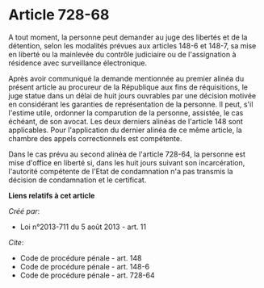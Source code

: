 # Article 728-68

A tout moment, la personne peut demander au juge des libertés et de la détention, selon les modalités prévues aux articles
148-6 et 148-7, sa mise en liberté ou la mainlevée du contrôle judiciaire ou de l'assignation à résidence avec surveillance
électronique. 

Après avoir communiqué la demande mentionnée au premier alinéa du présent article au procureur de la République aux fins de
réquisitions, le juge statue dans un délai de huit jours ouvrables par une décision motivée en considérant les garanties de
représentation de la personne. Il peut, s'il l'estime utile, ordonner la comparution de la personne, assistée, le cas
échéant, de son avocat. Les deux derniers alinéas de l'article 148 sont applicables. Pour l'application du dernier alinéa de
ce même article, la chambre des appels correctionnels est compétente. 

Dans le cas prévu au second alinéa de l'article 728-64, la personne est mise d'office en liberté si, dans les huit jours
suivant son incarcération, l'autorité compétente de l'Etat de condamnation n'a pas transmis la décision de condamnation et le
certificat.

**Liens relatifs à cet article**

_Créé par_:

  - Loi n°2013-711 du 5 août 2013 - art. 11

_Cite_:

  - Code de procédure pénale - art. 148
  - Code de procédure pénale - art. 148-6
  - Code de procédure pénale - art. 728-64
